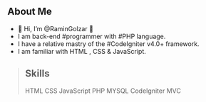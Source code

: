 ## About Me

+ 🌻 Hi, I’m @RaminGolzar 🌻
+ I am back-end #programmer with #PHP language.
+ I have a relative mastry of the #CodeIgniter v4.0+ framework.
+ I am familiar with HTML , CSS & JavaScript.

> ## Skills
>
> HTML CSS JavaScript
> PHP MYSQL CodeIgniter MVC
